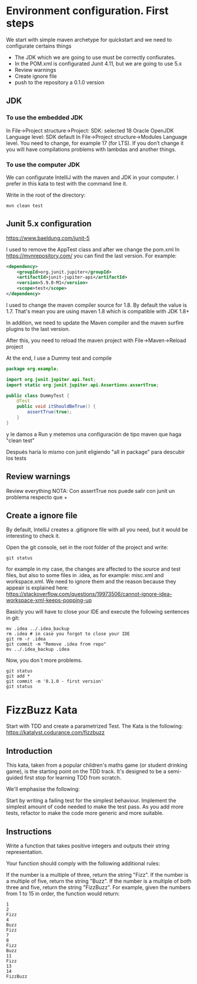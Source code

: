 # Environment configuration. First steps
We start with simple maven archetype for quickstart and we need to configurate
certains things


- The JDK which we are going to use must be correctly confiurates.
- In the POM.xml is configurated Junit 4.11, but we are going to use 5.x
- Review warnings
- Create ignore file
- push to the repository a 0.1.0 version

## JDK

### To use the embedded JDK
In File->Project structure->Project:
SDK: selected 18 Oracle OpenJDK
Language level: SDK default
In File->Project structure->Modules
Language level. You need to change, for example 17 (for LTS). If you don’t change it you will have compilations problems with lambdas and another things.


### To use the computer JDK

We can configurate IntelliJ with the maven and JDK in your computer.
I prefer in this kata to test with the command line it.

Write in the root of the directory:

```
mvn clean test
```


## Junit 5.x configuration
https://www.baeldung.com/junit-5

I used to remove the AppTest class and after we change the pom.xml
In https://mvnrepository.com/ you can find the last version. For example:
<!-- https://mvnrepository.com/artifact/org.junit.jupiter/junit-jupiter-api -->
``` xml
<dependency>
    <groupId>org.junit.jupiter</groupId>
    <artifactId>junit-jupiter-api</artifactId>
    <version>5.9.0-M1</version>
    <scope>test</scope>
</dependency>
```
I used to change the maven compiler source for 1.8. By default the value is 1.7.
That's mean you are using maven 1.8 which is compatible with JDK 1.8+

In addition, we need to update the Maven compiler and the maven surfire plugins to the last version.

After this, you need to reload the maven project with File->Maven->Reload project

At the end, I use a Dummy test and compile

```java
package org.example;

import org.junit.jupiter.api.Test;
import static org.junit.jupiter.api.Assertions.assertTrue;

public class DummyTest {
    @Test
    public void itShouldBeTrue() {
        assertTrue(true);
    }
}
```

y le damos a Run y metemos una configuración de tipo maven que haga "clean test"

Después haría lo mismo con junit eligiendo "all in package" para descubir los tests

## Review warnings

Review everything
NOTA: Con assertTrue nos puede salir con junit un problema respecto que +
## Create a ignore file
By default, IntelliJ creates a .gitignore file with all you need, but it would be interesting
to check it. 

Open the git console, set in the root folder of the project and write:
```
git status
```
 for example in my case, the changes are affected to the source and test files, but
also to some files in .idea, as for example: misc.xml and workspace.xml. 
We need to ignore them and the reason because they appeair is explained here:
 https://stackoverflow.com/questions/19973506/cannot-ignore-idea-workspace-xml-keeps-popping-up

Basicly you will have to close your IDE and execute the following sentences in git:
``` git 
mv .idea ../.idea_backup
rm .idea # in case you forgot to close your IDE
git rm -r .idea
git commit -m "Remove .idea from repo"
mv ../.idea_backup .idea
```
Now, you don`t more problems.
```
git status
git add *
git commit -m '0.1.0 - first version'
git status
```
# FizzBuzz Kata
Start with TDD and create a parametrized Test. The Kata is the following:
https://katalyst.codurance.com/fizzbuzz
## Introduction
This kata, taken from a popular children's maths game (or student drinking game), is the starting point on the TDD track. It's designed to be a semi-guided first stop for learning TDD from scratch.

We'll emphasise the following:

Start by writing a failing test for the simplest behaviour.
Implement the simplest amount of code needed to make the test pass.
As you add more tests, refactor to make the code more generic and more suitable.
## Instructions
Write a function that takes positive integers and outputs their string representation.

Your function should comply with the following additional rules:

If the number is a multiple of three, return the string "Fizz".
If the number is a multiple of five, return the string "Buzz".
If the number is a multiple of both three and five, return the string "FizzBuzz".
For example, given the numbers from 1 to 15 in order, the function would return:
```
1
2
Fizz
4
Buzz
Fizz
7
8
Fizz
Buzz
11
Fizz
13
14
FizzBuzz
```